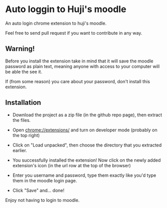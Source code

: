 # Auto loggin to Huji's moodle

An auto login chrome extension to huji's moodle.

Feel free to send pull request if you want to contribute in any way.

## Warning!
Before you install the extension take in mind that it will save the moodle password as plain text, meaning anyone with access to your computer will be able the see it.

If (from some reason) you care about your password, don't install this extension.

## Installation 

- Download the project as a zip file (in the github repo page), then extract the files.

- Open [chrome://extensions/](chrome://extensions/) and turn on developer mode (probably on the top right)

- Click on "Load unpacked", then choose the directory that you extracted earlier.

- You successfully installed the extension! Now click on the newly added extension's icon (in the url row at the top of the browser)

- Enter you username and password, type them exactly like you'd type them in the moodle login page.

- Click "Save" and... done! 

Enjoy not having to login  to moodle.
